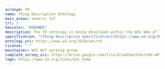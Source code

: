 ```yaml
--- 
acronym: TD
name: Thing Description Ontology
main_areas: Generic IoT
trl: 7
hexcolor: "#5B9BD5"
description: The TD ontology is being developed within the W3C Web of Things Working Group. It is one of the concrete representations of the TD model, one of the building blocks of the Web of Things (WoT).
specification: "[Thing Description Specification](https://www.w3.org/2019/wot/td)"
ontology_uri: https://www.w3.org/2019/wot/td
license: "-"
maintainer: W3C WoT working group
complete_survey_uri: https://drive.google.com/file/d/1w5Smx3sbx7s0d-wMfEkrlfgZWlrYOqPE/view
logo: https://www.w3.org/Icons/w3c_home
--- 
```

